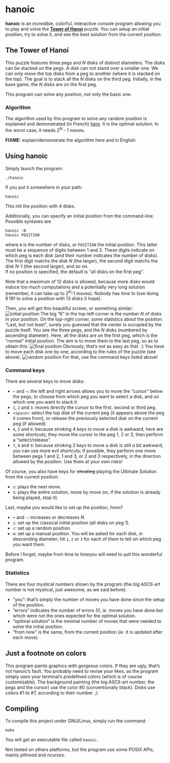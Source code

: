 hanoic
======

[wiki]: http://en.wikipedia.org/wiki/Tower_of_Hanoi "Tower of Hanoi"
[algo]: http://sciences.siteduzero.com/forum-83-694709-p24.html#r7525181 "algorithm explanation and proof"

[img1]: tree/master/screenshots/screenshot1.png
[img2]: tree/master/screenshots/screenshot2.png
[img3]: tree/master/screenshots/screenshot3.png

**hanoic** is an incredible, colorful, interactive console program allowing you to play and solve the **[Tower of Hanoi][wiki]** puzzle. You can setup an initial position, try to solve it, and see the best solution from the current position.


## The Tower of Hanoi

This puzzle features three pegs and *N* disks of distinct diameters. The disks can be stacked on the pegs. A disk can not stand over a smaller one. We can only move the top disks from a peg to another (where it is stacked on the top).
The goal is to stack all the *N* disks on the third peg. Initially, in the base game, the *N* disks are on the first peg.

This program can solve any position, not only the basic one.

### Algorithm

The algorithm used by this program to solve any random position is explained and demonstrated (in French) [here][algo]. It is the optimal solution. In the worst case, it needs 2<sup>*N*</sup> - 1 moves.

**FIXME:** explain/demonstrate the algorithm here and in English.


## Using hanoic

Simply launch the program:

    ./hanoic
If you put it somewhere in your path:

    hanoic
This init the position with 4 disks.

Additionally, you can specify an initial position from the command-line. Possible syntaxes are

    hanoic -N
    hanoic POSITION
where `N` is the number of disks, or `POSITION` the initial position. This latter must be a sequence of digits between 1 and 3. These digits indicate on which peg is each disk (and their number indicates the number of disks). The first digit matchs the disk *N* (the larger), the second digit matchs the disk *N*-1 (the second larger), and so on.  
If no position is specified, the default is “all disks on the first peg”.

Note that a maximum of 12 disks is allowed, because more disks would induce too much computations and a potentially very long solution (remember, it can take up to 2<sup>*N*</sup>-1 moves). Nobody has time to lose doing 8 191 to solve a position with 13 disks (I hope).

Then, you will get this beautiful screen, or something similar:
![initial position][img1]
The big “6” in the top-left corner is the number *N* of disks in your position. On the top-right corner, some statistics about the position. “Last, but not least”, surely you guessed that the center is occupied by the puzzle itself. You see the three pegs, and the *N* disks (numbered by ascending diameter). Here, all the disks are on the first peg, which is the “normal” initial position. The aim is to move them to the last peg, so as to obtain this:
![final position][img3]
Obviously, that’s not as easy as that. :) You have to move each disk one by one, according to the rules of the puzzle (see above).
![random position][img2]
For that, use the command keys listed above!

### Command keys

There are several keys to move disks:

- `←` and `→`: the left and right arrows allows you to move the “cursor” below the pegs, to choose from which peg you want to select a disk, and on which one you want to stack it.
- `1`, `2` and `3`: moves directly the cursor to the first, second or third peg.
- `<space>`: select the top disk of the current peg (it appears above the peg it comes from), or release the previously selected disk on the current peg (if allowed).
- `4`, `5` and `6`: because stroking 4 keys to move a disk is awkward, here are some shortcuts; they move the cursor to the peg 1, 2 or 3, then perform a “select/release”.
- `7`, `8` and `9`: because stroking 2 keys to move a disk is still *a bit* awkward, you can use more evil shortcuts; if possible, they perform one move between pegs 1 and 2, 1 and 3, or 2 and 3 respectively, in the direction allowed by the position. Use them at your own risks!

Of course, you also have keys for <strike>cheating</strike> playing the Ultimate Solution from the current position:

- `s`: plays the next move.
- `S`: plays the entire solution, move by move (or, if the solution is already being played, stop it).

Last, maybe you would like to set up the position, *hmm*?

- `+` and `-`: increases or decreases *N*.
- `i`: set up the classical initial position (all disks on peg 1).
- `r`: set up a random position.
- `m`: set up a manual position. You will be asked for each disk, in descending diameter; hit `1`, `2` or `3` for each of them to tell on which peg you want them.

Before I forget, maybe from time to timeyou will need to `q`uit this wonderful program.

### Statistics

There are four mystical numbers shown by the program (the big ASCII-art number is not mystical, just awesome, as we said before).

- “you”: that’s simply the number of moves you have done since the setup of the position.
- “errors” indicates the number of errors (!), *ie.* moves you have done but which were not the ones expected for the optimal solution.
- “optimal solution” is the minimal number of moves that were needed to solve the initial position.
- “from now” is the same, from the current position (*ie.* it is updated after each move).


## Just a footnote on colors

This program paints graphics with gorgeous colors. If they are ugly, that’s not hanoic’s fault. You probably need to revise your likes, as the program simply uses your terminal’s predefined colors (which is of course customizable). The background painting (the big ASCII-art number, the pegs and the cursor) use the color #0 (conventionally black). Disks use colors #1 to #7, according to their number. ;)


## Compiling

To compile this project under GNU/Linux, simply run the command:

    make
You will get an executable file called `hanoic`.

Not tested on others platforms, but the program use some POSIX APIs, mainly *pthread* and *ncurses*.